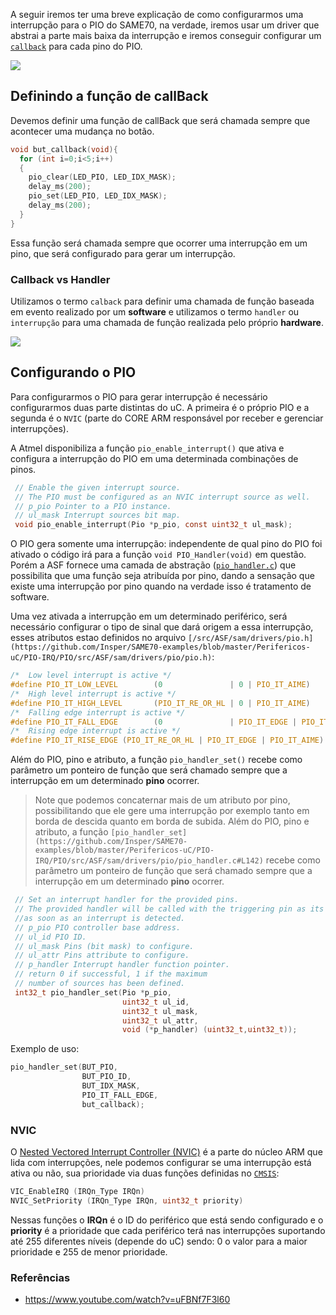 A seguir iremos ter uma breve explicação de como configurarmos uma interrupção para o PIO do SAME70, na verdade, iremos usar um driver que abstrai a parte mais baixa da interrupção e iremos conseguir configurar um [`callback`](https://en.wikipedia.org/wiki/Callback_(computer_programming)) para cada pino do PIO.

![](https://raw.githubusercontent.com/wiki/Insper/ComputacaoEmbarcada/imgs/PIO-IRQ/callback.png)

## Definindo a função de callBack

Devemos definir uma função de callBack que será chamada sempre que acontecer uma mudança no botão. 

```c
void but_callback(void){
  for (int i=0;i<5;i++)
  {
    pio_clear(LED_PIO, LED_IDX_MASK);
    delay_ms(200);
    pio_set(LED_PIO, LED_IDX_MASK);
    delay_ms(200);
  }
}
```

Essa função será chamada sempre que ocorrer uma interrupção em um pino, que será configurado para gerar um interrupção.

### Callback vs Handler

Utilizamos o termo `calback` para definir uma chamada de função baseada em evento realizado por um **software** e utilizamos o termo `handler` ou `interrupção` para uma chamada de função realizada pelo próprio **hardware**.

![](https://raw.githubusercontent.com/wiki/Insper/ComputacaoEmbarcada/imgs/PIO-IRQ/callback2.png)

## Configurando o PIO

Para configurarmos o PIO para gerar interrupção é necessário configurarmos duas parte distintas do uC. A primeira é o próprio PIO e a segunda é o `NVIC` (parte do CORE ARM responsável por receber e gerenciar interrupções).

A Atmel disponibiliza a função `pio_enable_interrupt()` que ativa e configura a interrupção do PIO em uma determinada combinações de pinos.

```c
 // Enable the given interrupt source.
 // The PIO must be configured as an NVIC interrupt source as well.
 // p_pio Pointer to a PIO instance.
 // ul_mask Interrupt sources bit map.
 void pio_enable_interrupt(Pio *p_pio, const uint32_t ul_mask);
```

O PIO gera somente uma interrupção: independente de qual pino do PIO foi ativado o código irá para a função `void PIO_Handler(void)` em questão. Porém a ASF fornece uma camada de abstração ([`pio_handler.c`](https://github.com/Insper/SAME70-examples/blob/master/Perifericos-uC/PIO-IRQ/PIO/src/ASF/sam/drivers/pio/pio_handler.c)) que possibilita que uma função seja atribuída por pino, dando a sensação que existe uma interrupção por pino quando na verdade isso é tratamento de software.

Uma vez ativada a interrupção em um determinado periférico, será necessário configurar o tipo de sinal que dará origem a essa interrupção, esses atributos estao definidos no arquivo `[/src/ASF/sam/drivers/pio.h](https://github.com/Insper/SAME70-examples/blob/master/Perifericos-uC/PIO-IRQ/PIO/src/ASF/sam/drivers/pio/pio.h)`:

``` c
/*  Low level interrupt is active */
#define PIO_IT_LOW_LEVEL        (0               | 0 | PIO_IT_AIME)
/*  High level interrupt is active */
#define PIO_IT_HIGH_LEVEL       (PIO_IT_RE_OR_HL | 0 | PIO_IT_AIME)
/*  Falling edge interrupt is active */
#define PIO_IT_FALL_EDGE        (0               | PIO_IT_EDGE | PIO_IT_AIME)
/*  Rising edge interrupt is active */
#define PIO_IT_RISE_EDGE (PIO_IT_RE_OR_HL | PIO_IT_EDGE | PIO_IT_AIME)
```

Além do PIO, pino e atributo, a função `pio_handler_set()` recebe como parâmetro um ponteiro de função que será chamado sempre que a interrupção em um determinado **pino** ocorrer. 

> Note que podemos concaternar mais de um atributo por pino, possibilitando que ele gere uma interrupção por exemplo tanto em borda de descida quanto em borda de subida. Além do PIO, pino e atributo, a função `[pio_handler_set](https://github.com/Insper/SAME70-examples/blob/master/Perifericos-uC/PIO-IRQ/PIO/src/ASF/sam/drivers/pio/pio_handler.c#L142)` recebe como parâmetro um ponteiro de função que será chamado sempre que a interrupção em um determinado **pino** ocorrer. 


```c
 // Set an interrupt handler for the provided pins.
 // The provided handler will be called with the triggering pin as its parameter
 //as soon as an interrupt is detected.
 // p_pio PIO controller base address.
 // ul_id PIO ID.
 // ul_mask Pins (bit mask) to configure.
 // ul_attr Pins attribute to configure.
 // p_handler Interrupt handler function pointer.
 // return 0 if successful, 1 if the maximum 
 // number of sources has been defined.
 int32_t pio_handler_set(Pio *p_pio, 
                         uint32_t ul_id, 
                         uint32_t ul_mask,
                         uint32_t ul_attr, 
                         void (*p_handler) (uint32_t,uint32_t));
```

Exemplo de uso:

```c
pio_handler_set(BUT_PIO,
                BUT_PIO_ID,
                BUT_IDX_MASK,
                PIO_IT_FALL_EDGE,
                but_callback);
```

### NVIC

O [Nested Vectored Interrupt Controller (NVIC)](http://infocenter.arm.com/help/topic/com.arm.doc.dai0179b/ar01s01s01.html) é a parte do núcleo ARM que lida com interrupções, nele podemos configurar se uma interrupção está ativa ou não, sua prioridade via duas funções definidas no [`CMSIS`](https://www.keil.com/pack/doc/CMSIS/Core/html/group__NVIC__gr.html):

``` c
VIC_EnableIRQ (IRQn_Type IRQn)
NVIC_SetPriority (IRQn_Type IRQn, uint32_t priority)
```

Nessas funções o **IRQn** é o ID do periférico que está sendo configurado e o **priority** é a prioridade que cada periférico terá nas interrupções suportando até 255 diferentes níveis (depende do uC) sendo: 0 o valor para a maior prioridade e 255 de menor prioridade.

### Referências

- https://www.youtube.com/watch?v=uFBNf7F3l60
